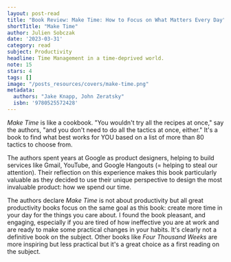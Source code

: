 ```yaml
---
layout: post-read
title: "Book Review: Make Time: How to Focus on What Matters Every Day"
shortTitle: "Make Time"
author: Julien Sobczak
date: '2023-03-31'
category: read
subject: Productivity
headline: Time Management in a time-deprived world.
note: 15
stars: 4
tags: []
image: "/posts_resources/covers/make-time.png"
metadata:
  authors: "Jake Knapp, John Zeratsky"
  isbn: '9780525572428'
---
```


_Make Time_ is like a cookbook. "You wouldn't try all the recipes at once," say the authors, "and you don't need to do all the tactics at once, either." It's a book to find what best works for YOU based on a list of more than 80 tactics to choose from.

The authors spent years at Google as product designers, helping to build services like Gmail, YouTube, and Google Hangouts (= helping to steal our attention). Their reflection on this experience makes this book particularly valuable as they decided to use their unique perspective to design the most invaluable product: how we spend our time.

The authors declare _Make Time_ is not about productivity but all great productivity books focus on the same goal as this book: create more time in your day for the things you care about. I found the book pleasant, and engaging, especially if you are tired of how ineffective you are at work and are ready to make some practical changes in your habits. It's clearly not a definitive book on the subject. Other books like _Four Thousand Weeks_ are more inspiring but less practical but it's a great choice as a first reading on the subject.
    